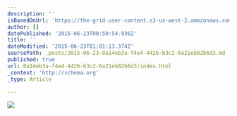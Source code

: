 ```yaml
---
description: ''
isBasedOnUrl: 'https://the-grid-user-content.s3-us-west-2.amazonaws.com/fa572493-fa6c-4587-9e66-a6fbbec0968a.jpg'
author: []
datePublished: '2015-06-23T00:59:54.936Z'
title: ''
dateModified: '2015-06-23T01:01:13.374Z'
sourcePath: _posts/2015-06-23-0a14eb3a-f4e4-4426-b3c2-6a21eb82b6d3.md
published: true
url: 0a14eb3a-f4e4-4426-b3c2-6a21eb82b6d3/index.html
_context: 'http://schema.org'
_type: Article

---
```

![](https://the-grid-user-content.s3-us-west-2.amazonaws.com/fa572493-fa6c-4587-9e66-a6fbbec0968a.jpg)